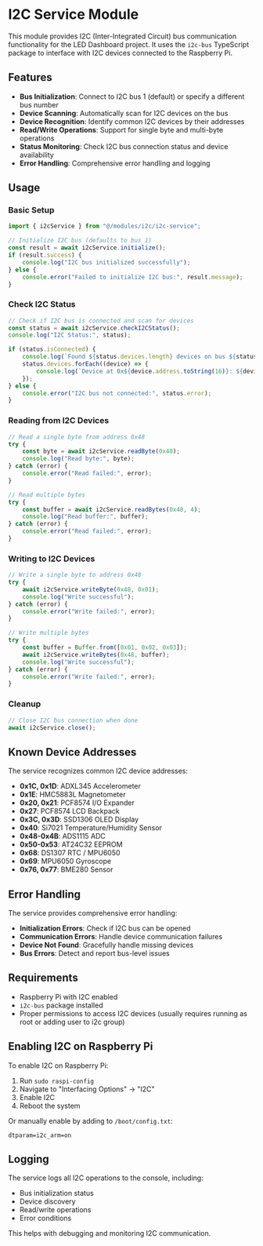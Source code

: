 # I2C Service Module

This module provides I2C (Inter-Integrated Circuit) bus communication functionality for the LED Dashboard project. It uses the `i2c-bus` TypeScript package to interface with I2C devices connected to the Raspberry Pi.

## Features

- **Bus Initialization**: Connect to I2C bus 1 (default) or specify a different bus number
- **Device Scanning**: Automatically scan for I2C devices on the bus
- **Device Recognition**: Identify common I2C devices by their addresses
- **Read/Write Operations**: Support for single byte and multi-byte operations
- **Status Monitoring**: Check I2C bus connection status and device availability
- **Error Handling**: Comprehensive error handling and logging

## Usage

### Basic Setup

```typescript
import { i2cService } from "@/modules/i2c/i2c-service";

// Initialize I2C bus (defaults to bus 1)
const result = await i2cService.initialize();
if (result.success) {
	console.log("I2C bus initialized successfully");
} else {
	console.error("Failed to initialize I2C bus:", result.message);
}
```

### Check I2C Status

```typescript
// Check if I2C bus is connected and scan for devices
const status = await i2cService.checkI2CStatus();
console.log("I2C Status:", status);

if (status.isConnected) {
	console.log(`Found ${status.devices.length} devices on bus ${status.busNumber}`);
	status.devices.forEach((device) => {
		console.log(`Device at 0x${device.address.toString(16)}: ${device.name}`);
	});
} else {
	console.error("I2C bus not connected:", status.error);
}
```

### Reading from I2C Devices

```typescript
// Read a single byte from address 0x48
try {
	const byte = await i2cService.readByte(0x48);
	console.log("Read byte:", byte);
} catch (error) {
	console.error("Read failed:", error);
}

// Read multiple bytes
try {
	const buffer = await i2cService.readBytes(0x48, 4);
	console.log("Read buffer:", buffer);
} catch (error) {
	console.error("Read failed:", error);
}
```

### Writing to I2C Devices

```typescript
// Write a single byte to address 0x48
try {
	await i2cService.writeByte(0x48, 0x01);
	console.log("Write successful");
} catch (error) {
	console.error("Write failed:", error);
}

// Write multiple bytes
try {
	const buffer = Buffer.from([0x01, 0x02, 0x03]);
	await i2cService.writeBytes(0x48, buffer);
	console.log("Write successful");
} catch (error) {
	console.error("Write failed:", error);
}
```

### Cleanup

```typescript
// Close I2C bus connection when done
await i2cService.close();
```

## Known Device Addresses

The service recognizes common I2C device addresses:

- **0x1C, 0x1D**: ADXL345 Accelerometer
- **0x1E**: HMC5883L Magnetometer
- **0x20, 0x21**: PCF8574 I/O Expander
- **0x27**: PCF8574 LCD Backpack
- **0x3C, 0x3D**: SSD1306 OLED Display
- **0x40**: Si7021 Temperature/Humidity Sensor
- **0x48-0x4B**: ADS1115 ADC
- **0x50-0x53**: AT24C32 EEPROM
- **0x68**: DS1307 RTC / MPU6050
- **0x69**: MPU6050 Gyroscope
- **0x76, 0x77**: BME280 Sensor

## Error Handling

The service provides comprehensive error handling:

- **Initialization Errors**: Check if I2C bus can be opened
- **Communication Errors**: Handle device communication failures
- **Device Not Found**: Gracefully handle missing devices
- **Bus Errors**: Detect and report bus-level issues

## Requirements

- Raspberry Pi with I2C enabled
- `i2c-bus` package installed
- Proper permissions to access I2C devices (usually requires running as root or adding user to i2c group)

## Enabling I2C on Raspberry Pi

To enable I2C on Raspberry Pi:

1. Run `sudo raspi-config`
2. Navigate to "Interfacing Options" → "I2C"
3. Enable I2C
4. Reboot the system

Or manually enable by adding to `/boot/config.txt`:

```
dtparam=i2c_arm=on
```

## Logging

The service logs all I2C operations to the console, including:

- Bus initialization status
- Device discovery
- Read/write operations
- Error conditions

This helps with debugging and monitoring I2C communication.
